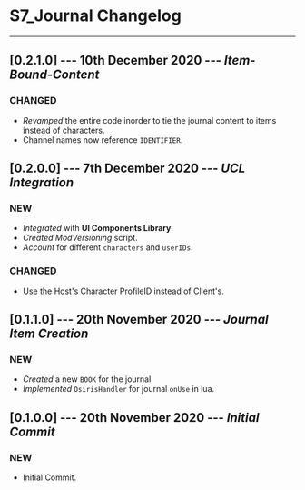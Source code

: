 # S7_Journal Changelog

----------

## [0.2.1.0] --- 10th December 2020 --- **_Item-Bound-Content_**

### CHANGED

* _Revamped_ the entire code inorder to tie the journal content to items instead of characters.
* Channel names now reference `IDENTIFIER`.

## [0.2.0.0] --- 7th December 2020 --- **_UCL Integration_**

### NEW

* _Integrated_ with **UI Components Library**.
* _Created_ *ModVersioning* script.
* _Account_ for different `characters` and `userIDs`.

### CHANGED

* Use the Host's Character ProfileID instead of Client's.
## [0.1.1.0] --- 20th November 2020 --- **_Journal Item Creation_**

### NEW

* _Created_ a new `BOOK` for the journal.
* _Implemented_ `OsirisHandler` for journal `onUse` in lua.

## [0.1.0.0] --- 20th November 2020 --- **_Initial Commit_**

### NEW

* Initial Commit.
